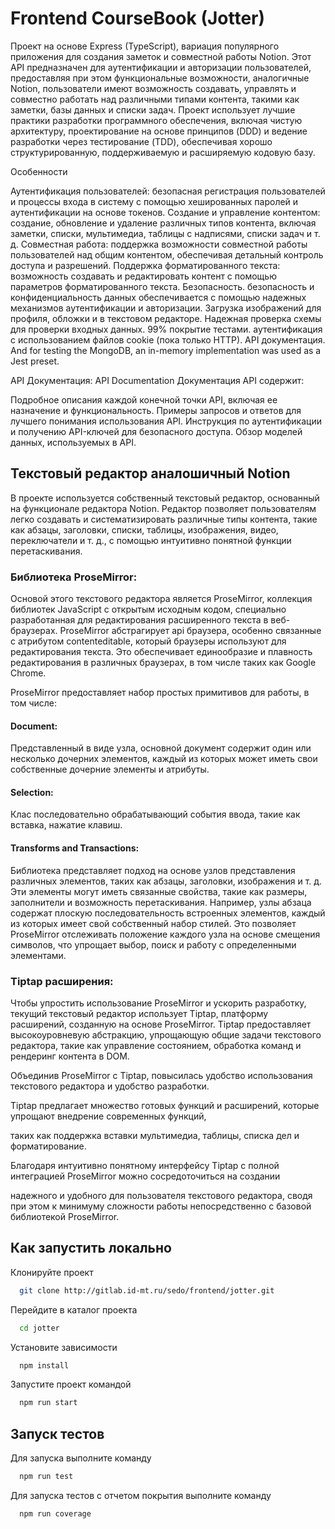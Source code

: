 # Frontend CourseBook (Jotter)
Проект на основе Express (TypeScript), вариация популярного приложения для создания заметок и совместной работы Notion.
Этот API предназначен для аутентификации и авторизации пользователей, предоставляя при этом функциональные возможности,
аналогичные Notion, пользователи имеют возможность создавать, управлять и совместно работать над различными типами
контента, такими как заметки, базы данных и списки задач. Проект использует лучшие практики разработки программного обеспечения,
включая чистую архитектуру, проектирование на основе принципов (DDD) и ведение разработки через тестирование (TDD),
обеспечивая хорошо структурированную, поддерживаемую и расширяемую кодовую базу.

Особенности

Аутентификация пользователей: безопасная регистрация пользователей и процессы входа в систему с помощью хешированных паролей и аутентификации на основе токенов.
Создание и управление контентом: создание, обновление и удаление различных типов контента, включая заметки, списки, мультимедиа, таблицы с надписями, списки задач и т. д.
Совместная работа: поддержка возможности совместной работы пользователей над общим контентом, обеспечивая детальный контроль доступа и разрешений.
Поддержка форматированного текста: возможность создавать и редактировать контент с помощью параметров форматированного текста.
Безопасность. безопасность и конфиденциальность данных обеспечивается с помощью надежных механизмов аутентификации и авторизации.
Загрузка изображений для профиля, обложки и в текстовом редакторе.
Надежная проверка схемы для проверки входных данных.
99% покрытие тестами.
аутентификация с использованием файлов cookie (пока только HTTP).
API документация.
And for testing the MongoDB, an in-memory implementation was used as a Jest preset.

API Документация: API Documentation
Документация API содержит:

Подробное описания каждой конечной точки API, включая ее назначение и функциональность.
Примеры запросов и ответов для лучшего понимания использования API.
Инструкция по аутентификации и получению API-ключей для безопасного доступа.
Обзор моделей данных, используемых в API.

## Текстовый редактор аналошичный Notion

В проекте используется собственный текстовый редактор, основанный на функционале редактора Notion. 
Редактор позволяет пользователям легко создавать и систематизировать различные типы контента, такие как абзацы, 
заголовки, списки, таблицы, изображения, видео, переключатели и т. д., с помощью интуитивно понятной функции перетаскивания.

### Библиотека ProseMirror:

Основой этого текстового редактора является ProseMirror, коллекция библиотек JavaScript с открытым исходным кодом, 
специально разработанная для редактирования расширенного текста в веб-браузерах. 
ProseMirror абстрагирует api браузера, особенно связанные с атрибутом contenteditable, который браузеры используют 
для редактирования текста. Это обеспечивает единообразие и плавность редактирования в различных браузерах, 
в том числе таких как Google Chrome.

ProseMirror предоставляет набор простых примитивов для работы, в том числе:

#### Document: 
Представленный в виде узла, основной документ содержит один или несколько дочерних элементов, 
каждый из которых может иметь свои собственные дочерние элементы и атрибуты.

#### Selection:
Клас последовательно обрабатывающий события ввода, такие как вставка, нажатие клавиш.

#### Transforms and Transactions: 

Библиотека представляет подход на основе узлов представления различных элементов, 
таких как абзацы, заголовки, изображения и т. д. 
Эти элементы могут иметь связанные свойства, такие как размеры, заполнители и возможность перетаскивания. 
Например, узлы абзаца содержат плоскую последовательность встроенных элементов, 
каждый из которых имеет свой собственный набор стилей. 
Это позволяет ProseMirror отслеживать положение каждого узла на основе смещения символов, что упрощает выбор, 
поиск и работу с определенными элементами.

### Tiptap расширения:

Чтобы упростить использование ProseMirror и ускорить разработку, текущий текстовый редактор использует Tiptap, 
платформу расширений, созданную на основе ProseMirror. Tiptap предоставляет высокоуровневую абстракцию, 
упрощающую общие задачи текстового редактора, такие как управление состоянием, обработка команд и рендеринг контента в DOM.

Объединив ProseMirror с Tiptap, повысилась удобство использования текстового редактора и удобство разработки. 

Tiptap предлагает множество готовых функций и расширений, которые упрощают внедрение современных функций, 

таких как поддержка вставки мультимедиа, таблицы, списка дел и форматирование.

Благодаря интуитивно понятному интерфейсу Tiptap с полной интеграцией ProseMirror можно сосредоточиться на создании 

надежного и удобного для пользователя текстового редактора, сводя при этом к минимуму сложности работы непосредственно 
с базовой библиотекой ProseMirror.

## Как запустить локально

Клонируйте проект

```bash
  git clone http://gitlab.id-mt.ru/sedo/frontend/jotter.git
```

Перейдите в каталог проекта

```bash
  cd jotter
```

Установите зависимости

```bash
  npm install
```
Запустите проект командой

```bash
  npm run start
```


## Запуск тестов

Для запуска выполните команду

```bash
  npm run test
```

Для запуска тестов с отчетом покрытия выполните команду

```bash
  npm run coverage
```
